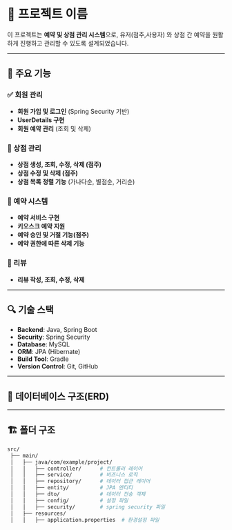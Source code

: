 # 📌 프로젝트 이름

이 프로젝트는 **예약 및 상점 관리 시스템**으로, 유저(점주,사용자) 와 상점 간 예약을 원활하게 진행하고 관리할 수 있도록 설계되었습니다.

---

## 🚀 주요 기능

### ✅ 회원 관리
- **회원 가입 및 로그인** (Spring Security 기반)
- **UserDetails 구현**
- **회원 예약 관리** (조회 및 삭제)

### 🏪 상점 관리
- **상점 생성, 조회, 수정, 삭제 (점주)**
- **상점 수정 및 삭제 (점주)**
- **상점 목록 정렬 기능** (가나다순, 별점순, 거리순)

### 📅 예약 시스템
- **예약 서비스 구현**
- **키오스크 예약 지원**
- **예약 승인 및 거절 기능(점주)**
- **예약 권한에 따른 삭제 기능**

### 💬 리뷰
- **리뷰 작성, 조회, 수정, 삭제**

---

## 🔍 기술 스택

- **Backend**: Java, Spring Boot
- **Security**: Spring Security 
- **Database**: MySQL
- **ORM**: JPA (Hibernate)
- **Build Tool**: Gradle 
- **Version Control**: Git, GitHub
---
## 🔨 데이터베이스 구조(ERD)


---

## 🏗️ 폴더 구조

```bash
src/
 ├── main/
 │   ├── java/com/example/project/
 │   │   ├── controller/      # 컨트롤러 레이어
 │   │   ├── service/         # 비즈니스 로직
 │   │   ├── repository/      # 데이터 접근 레이어
 │   │   ├── entity/          # JPA 엔티티
 │   │   ├── dto/             # 데이터 전송 객체
 │   │   ├── config/          # 설정 파일
 │   │   ├── security/        # spring security 파일
 │   ├── resources/
 │   │   ├── application.properties  # 환경설정 파일
